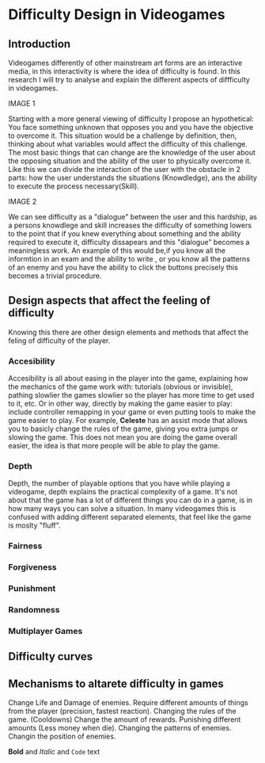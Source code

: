 # Difficulty Design in Videogames

## Introduction

Videogames differently of other mainstream art forms are an interactive media, in this interactivity is where the idea of difficulty is found. In this research I will try to analyse and explain the different aspects of diffficulty in videogames.

IMAGE 1

Starting with a more general viewing of difficulty I propose an hypothetical: You face something unknown that opposes you and you have the objective to overcome it. This situation would be a challenge by definition, then, thinking about what variables would affect the difficulty of this challenge. The most basic things that can change are the knowledge of the user about the opposing situation and the ability of the user to physically overcome it. Like this we can divide the interaction of the user with the obstacle in 2 parts: how the user understands the situations (Knowdledge), ans the ability to execute the process necessary(Skill).

IMAGE 2

We can see difficulty as a "dialogue" between the user and this hardship, as a persons knowdlege and skill increases the difficulty of something lowers to the point that if you knew everything about something and the ability required to execute it, difficulty dissapears and this "dialogue" becomes a meaningless work.
An example of this would be,if you know all the informtion in an exam and the ability to write , or you know all the patterns of an enemy and you have the ability to click the buttons precisely this becomes a trivial procedure.

## Design aspects that affect the feeling of difficulty

Knowing this there are other design elements and methods that affect the feling of difficulty of the player.

### Accesibility

Accesibility is all about easing in the player into the game, explaining how the mechanics of the game work with: tutorials (obvious or invisible), pathing slowlier the games slowlier so the player has more time to get used to it, etc. Or in other way, directly by making the game easier to play: include controller remapping in your game or even putting tools to make the game easier to play. For example, **Celeste** has an assist mode that allows you to basicly change the rules of the game, giving you extra jumps or slowing the game. 
This does not mean you are doing the game overall easier, the idea is that more people will be able to play the game.

### Depth

Depth, the number of playable options that you have while playing a videogame, depth explains the practical complexity of a game. It's not about that the game has a lot of different things you can do in a game, is in how many ways you can solve a situation. In many videogames this is confused with adding different separated elements, that feel like the game is moslty "fluff".

### Fairness
### Forgiveness
### Punishment
### Randomness
### Multiplayer Games

## Difficulty curves

## Mechanisms to altarete difficulty in games

Change Life and Damage of enemies.
Require different amounts of things from the player (precision, fastest reaction).
Changing the rules of the game. (Cooldowns)
Change the amount of rewards.
Punishing different amounts (Less money when die).
Changing the patterns of enemies.
Changin the position of enemies.


**Bold** and _Italic_ and `Code` text

